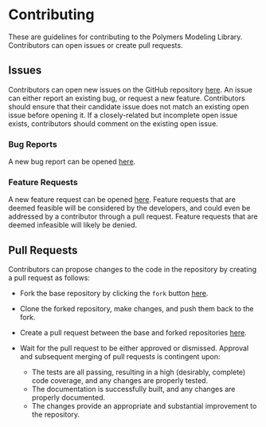 # Contributing

These are guidelines for contributing to the Polymers Modeling Library. Contributors can open issues or create pull requests.

## Issues

Contributors can open new issues on the GitHub repository [here](https://github.com/sandialabs/polymers/issues).
An issue can either report an existing bug, or request a new feature.
Contributors should ensure that their candidate issue does not match an existing open issue before opening it.
If a closely-related but incomplete open issue exists, contributors should comment on the existing open issue.

### Bug Reports

A new bug report can be opened [here](https://github.com/sandialabs/polymers/issues/new?template=bug_report.md).

### Feature Requests

A new feature request can be opened [here](https://github.com/sandialabs/polymers/issues/new?template=feature_request.md).
Feature requests that are deemed feasible will be considered by the developers, and could even be addressed by a contributor through a pull request.
Feature requests that are deemed infeasible will likely be denied.

## Pull Requests

Contributors can propose changes to the code in the repository by creating a pull request as follows:

- Fork the base repository by clicking the `fork` button [here](https://github.com/sandialabs/polymers).
- Clone the forked repository, make changes, and push them back to the fork.
- Create a pull request between the base and forked repositories [here](https://github.com/sandialabs/polymers/pulls).
- Wait for the pull request to be either approved or dismissed. Approval and subsequent merging of pull requests is contingent upon:

  - The tests are all passing, resulting in a high (desirably, complete) code coverage, and any changes are properly tested.
  - The documentation is successfully built, and any changes are properly documented.
  - The changes provide an appropriate and substantial improvement to the repository.
